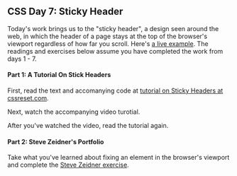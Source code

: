 ## CSS Day 7: Sticky Header

Today's work brings us to the "sticky header", a design seen around the web, in which the header of a page stays at the top of the browser's viewport regardless of how far you scroll. Here's [a live example](http://www.cyrusinnovation.com/). The readings and exercises below assume you have completed the work from days 1 - 7. 

#### Part 1: A Tutorial On Stick Headers

First, read the text and accomanying code at [tutorial on Sticky Headers at cssreset.com](http://www.cssreset.com/creating-fixed-headers-with-css/). 

Next, watch the accompanying video turotial. 

After you've watched the video, read the tutorial again.

#### Part 2: Steve Zeidner's Portfolio

Take what you've learned about fixing an element in the browser's viewport and complete the [Steve Zeidner exercise](steve_zeidner_portfolio).




